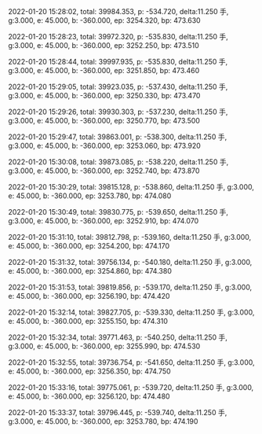 2022-01-20 15:28:02, total: 39984.353, p: -534.720, delta:11.250 手, g:3.000, e: 45.000, b: -360.000, ep: 3254.320, bp: 473.630

2022-01-20 15:28:23, total: 39972.320, p: -535.830, delta:11.250 手, g:3.000, e: 45.000, b: -360.000, ep: 3252.250, bp: 473.510

2022-01-20 15:28:44, total: 39997.935, p: -535.830, delta:11.250 手, g:3.000, e: 45.000, b: -360.000, ep: 3251.850, bp: 473.460

2022-01-20 15:29:05, total: 39923.035, p: -537.430, delta:11.250 手, g:3.000, e: 45.000, b: -360.000, ep: 3250.330, bp: 473.470

2022-01-20 15:29:26, total: 39930.303, p: -537.230, delta:11.250 手, g:3.000, e: 45.000, b: -360.000, ep: 3250.770, bp: 473.500

2022-01-20 15:29:47, total: 39863.001, p: -538.300, delta:11.250 手, g:3.000, e: 45.000, b: -360.000, ep: 3253.060, bp: 473.920

2022-01-20 15:30:08, total: 39873.085, p: -538.220, delta:11.250 手, g:3.000, e: 45.000, b: -360.000, ep: 3252.740, bp: 473.870

2022-01-20 15:30:29, total: 39815.128, p: -538.860, delta:11.250 手, g:3.000, e: 45.000, b: -360.000, ep: 3253.780, bp: 474.080

2022-01-20 15:30:49, total: 39830.775, p: -539.650, delta:11.250 手, g:3.000, e: 45.000, b: -360.000, ep: 3252.910, bp: 474.070

2022-01-20 15:31:10, total: 39812.798, p: -539.160, delta:11.250 手, g:3.000, e: 45.000, b: -360.000, ep: 3254.200, bp: 474.170

2022-01-20 15:31:32, total: 39756.134, p: -540.180, delta:11.250 手, g:3.000, e: 45.000, b: -360.000, ep: 3254.860, bp: 474.380

2022-01-20 15:31:53, total: 39819.856, p: -539.170, delta:11.250 手, g:3.000, e: 45.000, b: -360.000, ep: 3256.190, bp: 474.420

2022-01-20 15:32:14, total: 39827.705, p: -539.330, delta:11.250 手, g:3.000, e: 45.000, b: -360.000, ep: 3255.150, bp: 474.310

2022-01-20 15:32:34, total: 39771.463, p: -540.250, delta:11.250 手, g:3.000, e: 45.000, b: -360.000, ep: 3255.990, bp: 474.530

2022-01-20 15:32:55, total: 39736.754, p: -541.650, delta:11.250 手, g:3.000, e: 45.000, b: -360.000, ep: 3256.350, bp: 474.750

2022-01-20 15:33:16, total: 39775.061, p: -539.720, delta:11.250 手, g:3.000, e: 45.000, b: -360.000, ep: 3256.120, bp: 474.480

2022-01-20 15:33:37, total: 39796.445, p: -539.740, delta:11.250 手, g:3.000, e: 45.000, b: -360.000, ep: 3253.780, bp: 474.190
